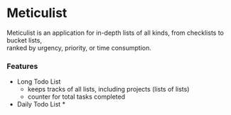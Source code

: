 # Meticulist

Meticulist is an application for in-depth lists of all kinds, from checklists to bucket lists,  
ranked by urgency, priority, or time consumption.

### Features
* Long Todo List
    * keeps tracks of all lists, including projects (lists of lists)
    * counter for total tasks completed
* Daily Todo List
    * 